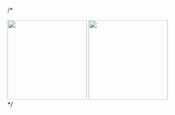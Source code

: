 
/*<div> 
  
  <img  height="180em" src="https://github-readme-stats.vercel.app/api?username=MarcioTomaz&show_icons=true&theme=midnight-purple"/>
  <img  height="180em" src="https://github-readme-stats.vercel.app/api/top-langs/?username=MarcioTomaz&layout=compact&theme=midnight-purple"/>

</div>*/
